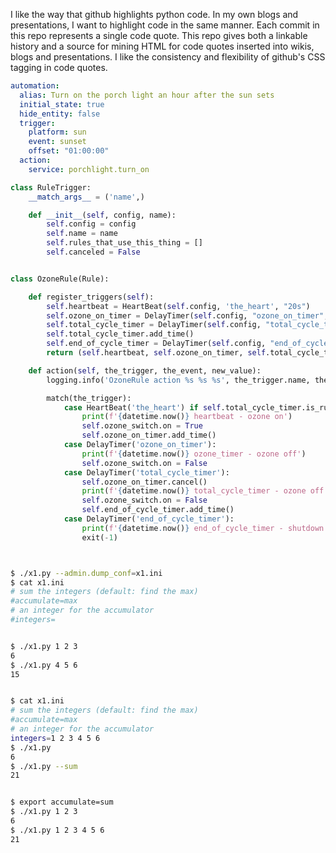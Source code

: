 I like the way that github highlights python code. In my own blogs and presentations,
I want to highlight code in the same manner. Each commit in this repo represents a single
code quote. This repo gives both a linkable history and a source for mining HTML for code
quotes inserted into wikis, blogs and presentations. I like the consistency and flexibility
of github's CSS tagging in code quotes.


```yaml
automation:
  alias: Turn on the porch light an hour after the sun sets
  initial_state: true
  hide_entity: false
  trigger:
    platform: sun
    event: sunset
    offset: "01:00:00"  
  action:
    service: porchlight.turn_on

```

```python
class RuleTrigger:
    __match_args__ = ('name',)

    def __init__(self, config, name):
        self.config = config
        self.name = name
        self.rules_that_use_this_thing = []
        self.canceled = False


class OzoneRule(Rule):

    def register_triggers(self):
        self.heartbeat = HeartBeat(self.config, 'the_heart', "20s")
        self.ozone_on_timer = DelayTimer(self.config, "ozone_on_timer", "5s")
        self.total_cycle_timer = DelayTimer(self.config, "total_cycle_timer", "2m")
        self.total_cycle_timer.add_time()
        self.end_of_cycle_timer = DelayTimer(self.config, "end_of_cycle_timer", "10s")
        return (self.heartbeat, self.ozone_on_timer, self.total_cycle_timer, self.end_of_cycle_timer)

    def action(self, the_trigger, the_event, new_value):
        logging.info('OzoneRule action %s %s %s', the_trigger.name, the_event, new_value)

        match(the_trigger):
            case HeartBeat('the_heart') if self.total_cycle_timer.is_running:
                print(f'{datetime.now()} heartbeat - ozone on')
                self.ozone_switch.on = True
                self.ozone_on_timer.add_time()
            case DelayTimer('ozone_on_timer'):
                print(f'{datetime.now()} ozone_timer - ozone off')
                self.ozone_switch.on = False
            case DelayTimer('total_cycle_timer'):
                self.ozone_on_timer.cancel()
                print(f'{datetime.now()} total_cycle_timer - ozone off')
                self.ozone_switch.on = False
                self.end_of_cycle_timer.add_time()
            case DelayTimer('end_of_cycle_timer'):
                print(f'{datetime.now()} end_of_cycle_timer - shutdown')
                exit(-1)

```

```python
```

```bash

$ ./x1.py --admin.dump_conf=x1.ini
$ cat x1.ini
# sum the integers (default: find the max)
#accumulate=max
# an integer for the accumulator
#integers=


$ ./x1.py 1 2 3
6
$ ./x1.py 4 5 6
15


$ cat x1.ini
# sum the integers (default: find the max)
#accumulate=max
# an integer for the accumulator
integers=1 2 3 4 5 6
$ ./x1.py
6
$ ./x1.py --sum
21


$ export accumulate=sum
$ ./x1.py 1 2 3
6
$ ./x1.py 1 2 3 4 5 6
21





```
